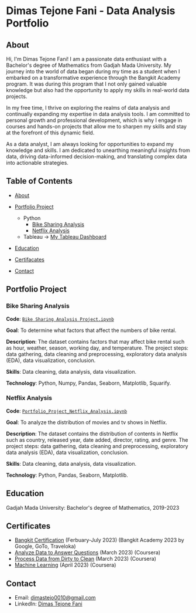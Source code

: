 # Dimas Tejone Fani - Data Analysis Portfolio

## About

Hi, I'm Dimas Tejone Fani! I am a passionate data enthusiast with a Bachelor's degree of Mathematics from Gadjah Mada University. My journey into the world of data began during my time as a student when I embarked on a transformative experience through the Bangkit Academy program. It was during this program that I not only gained valuable knowledge but also had the opportunity to apply my skills in real-world data projects.

In my free time, I thrive on exploring the realms of data analysis and continually expanding my expertise in data analysis tools. I am committed to personal growth and professional development, which is why I engage in courses and hands-on projects that allow me to sharpen my skills and stay at the forefront of this dynamic field.

As a data analyst, I am always looking for opportunities to expand my knowledge and skills. I am dedicated to unearthing meaningful insights from data, driving data-informed decision-making, and translating complex data into actionable strategies.

## Table of Contents

- [About](https://github.com/Corazon1013/Data_Analysis_Portfolio/edit/main/README.md#about)
- [Portfolio Project](https://github.com/Corazon1013/Data_Analysis_Portfolio/edit/main/README.md#portfolio-project)
    - Python
      - [Bike Sharing Analysis]()
      - [Netflix Analysis]()
    - Tableau -> [My Tableau Dashboard](https://public.tableau.com/app/profile/dimas.tejone.fani/vizzes)

- [Education](https://github.com/Corazon1013/Data_Analysis_Portfolio/edit/main/README.md#education)
- [Certifacates](https://github.com/Corazon1013/Data_Analysis_Portfolio/edit/main/README.md#certificates)
- [Contact](https://github.com/Corazon1013/Data_Analysis_Portfolio/edit/main/README.md#contact)

## Portfolio Project

### Bike Sharing Analysis
**Code**: [`Bike Sharing Analysis Project.ipynb`](https://github.com/Corazon1013/Portfolio_Project/blob/main/Python/Bike%20Sharing%20Analysis%20Project.ipynb)

**Goal**: To determine what factors that affect the numbers of bike rental.

**Description**: The dataset contains factors that may affect bike rental such as hour, weather, season, working day, and temperature. The project steps: data gathering, data cleaning and preprocessing, exploratory data analysis (EDA), data visualization, conclusion.

**Skills**: Data cleaning, data analysis, data visualization.

**Technology**: Python, Numpy, Pandas, Seaborn, Matplotlib, Squarify.

### Netflix Analysis
**Code**: [`Portfolio_Project_Netflix_Analysis.ipynb`](https://github.com/Corazon1013/Portfolio_Project/blob/main/Python/Portfolio_Project_Netflix_Analysis.ipynb)

**Goal**: To analyze the distribution of movies and tv shows in Netflix.

**Description**: The dataset contains the distribution of contents in Netflix such as country, released year, date added, director, rating, and genre. The project steps: data gathering, data cleaning and preprocessing, exploratory data analysis (EDA), data visualization, conclusion.

**Skills**: Data cleaning, data analysis, data visualization.

**Technology**: Python, Pandas, Seaborn, Matplotlib.


## Education
Gadjah Mada University: Bachelor's degree of Mathematics, 2019-2023

## Certificates
- [Bangkit Certification](https://drive.google.com/file/d/1oDQQ75KTLwJpBEmilI47HTsDdZdye6Ab/view?usp=drive_link) (Ferbuary-July 2023) (Bangkit Academy 2023 by Google, GoTo, Traveloka)
- [Analyze Data to Answer Questions](https://coursera.org/share/59f33d94b4c820ad77a919798286d0dd) (March 2023) (Coursera)
- [Process Data from Dirty to Clean](https://coursera.org/share/1a9bcddea015fa9fc4aa764c1e072d98) (March 2023) (Coursera)
- [Machine Learning](https://coursera.org/share/708ae3e13cf4b4561a0190069aa54918) (April 2023) (Coursera)

## Contact
- Email: dimastejo0010@gmail.com
- LinkedIn: [Dimas Tejone Fani](https://www.linkedin.com/in/dimas-tejone-fani-44793121a/)
